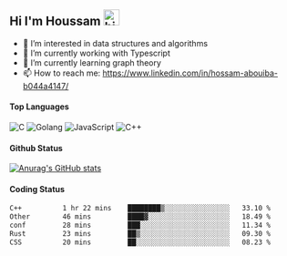## Hi I'm Houssam <img src="https://user-images.githubusercontent.com/1303154/88677602-1635ba80-d120-11ea-84d8-d263ba5fc3c0.gif" width="28px" alt="hi">

- 👀 I’m interested in data structures and algorithms
- 🔭 I’m currently working with Typescript
- 🌱 I’m currently learning graph theory
- 📫 How to reach me: https://www.linkedin.com/in/hossam-abouiba-b044a4147/

#### Top Languages

![C](https://img.shields.io/badge/c-%2300599C.svg?style=for-the-badge&logo=c&logoColor=white)
![Golang](https://img.shields.io/badge/go-blue?style=for-the-badge&logo=Goland)
![JavaScript](https://img.shields.io/badge/javascript-%23323330.svg?style=for-the-badge&logo=javascript&logoColor=%23F7DF1E)
![C++](https://img.shields.io/badge/C%2B%2B-blue?style=for-the-badge&logo=C%2B%2B)


#### Github Status
[![Anurag's GitHub stats](https://github-readme-stats.vercel.app/api?username=0xhoussam&theme=tokyonight)](https://github.com/anuraghazra/github-readme-stats)

#### Coding Status
<!--START_SECTION:waka-->

```txt
C++          1 hr 22 mins    ████████▒░░░░░░░░░░░░░░░░   33.10 %
Other        46 mins         ████▓░░░░░░░░░░░░░░░░░░░░   18.49 %
conf         28 mins         ███░░░░░░░░░░░░░░░░░░░░░░   11.34 %
Rust         23 mins         ██▒░░░░░░░░░░░░░░░░░░░░░░   09.30 %
CSS          20 mins         ██░░░░░░░░░░░░░░░░░░░░░░░   08.23 %
```

<!--END_SECTION:waka-->
